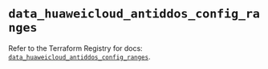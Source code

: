 # `data_huaweicloud_antiddos_config_ranges`

Refer to the Terraform Registry for docs: [`data_huaweicloud_antiddos_config_ranges`](https://registry.terraform.io/providers/huaweicloud/huaweicloud/1.71.1/docs/data-sources/antiddos_config_ranges).
